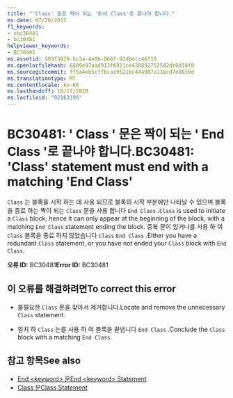 ```yaml
---
title: "'Class' 문은 짝이 되는 'End Class'로 끝나야 합니다."
ms.date: 07/20/2015
f1_keywords:
- vbc30481
- bc30481
helpviewer_keywords:
- BC30481
ms.assetid: 583f3029-bc3a-4e06-866f-92dbecc46f19
ms.openlocfilehash: 6889e97aad913f6911ce438892752542de0d10f0
ms.sourcegitcommit: ff5a4eb5cffbcac9521bc44a907a118cd7e8638d
ms.translationtype: MT
ms.contentlocale: ko-KR
ms.lasthandoff: 10/17/2020
ms.locfileid: "92163196"
---
```

# <a name="bc30481-class-statement-must-end-with-a-matching-end-class"></a><span data-ttu-id="792da-102">BC30481: ' Class ' 문은 짝이 되는 ' End Class '로 끝나야 합니다.</span><span class="sxs-lookup"><span data-stu-id="792da-102">BC30481: 'Class' statement must end with a matching 'End Class'</span></span>

<span data-ttu-id="792da-103">`Class` 는 블록을 시작 하는 데 사용 되므로 블록의 시작 부분에만 나타날 수 있으며 블록을 종료 하는 짝이 되는 `Class` 문을 사용 합니다 `End Class` .</span><span class="sxs-lookup"><span data-stu-id="792da-103">`Class` is used to initiate a `Class` block; hence it can only appear at the beginning of the block, with a matching `End Class` statement ending the block.</span></span> <span data-ttu-id="792da-104">중복 문이 있거나를 사용 하 여 `Class` 블록을 종료 하지 않았습니다 `Class` `End Class` .</span><span class="sxs-lookup"><span data-stu-id="792da-104">Either you have a redundant `Class` statement, or you have not ended your `Class` block with `End Class`.</span></span>

 <span data-ttu-id="792da-105">**오류 ID:** BC30481</span><span class="sxs-lookup"><span data-stu-id="792da-105">**Error ID:** BC30481</span></span>

## <a name="to-correct-this-error"></a><span data-ttu-id="792da-106">이 오류를 해결하려면</span><span class="sxs-lookup"><span data-stu-id="792da-106">To correct this error</span></span>

- <span data-ttu-id="792da-107">불필요한 `Class` 문을 찾아서 제거합니다.</span><span class="sxs-lookup"><span data-stu-id="792da-107">Locate and remove the unnecessary `Class` statement.</span></span>

- <span data-ttu-id="792da-108">일치 하 `Class` 는를 사용 하 여 블록을 끝냅니다 `End Class` .</span><span class="sxs-lookup"><span data-stu-id="792da-108">Conclude the `Class` block with a matching `End Class`.</span></span>

## <a name="see-also"></a><span data-ttu-id="792da-109">참고 항목</span><span class="sxs-lookup"><span data-stu-id="792da-109">See also</span></span>

- [<span data-ttu-id="792da-110">End \<keyword> 문</span><span class="sxs-lookup"><span data-stu-id="792da-110">End \<keyword> Statement</span></span>](../statements/end-keyword-statement.md)
- [<span data-ttu-id="792da-111">Class 문</span><span class="sxs-lookup"><span data-stu-id="792da-111">Class Statement</span></span>](../statements/class-statement.md)
